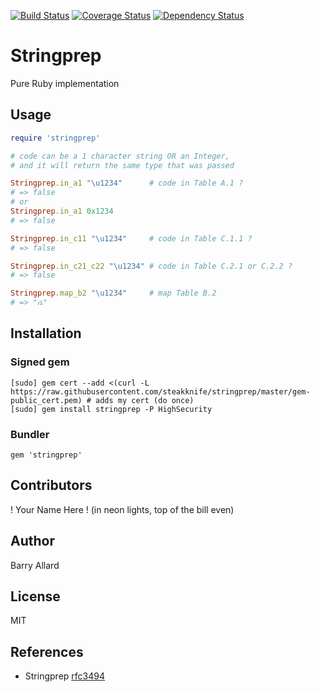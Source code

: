 [![Build Status](https://travis-ci.org/steakknife/stringprep.svg)](https://travis-ci.org/steakknife/stringprep) [![Coverage Status](https://coveralls.io/repos/steakknife/stringprep/badge.png?branch=master)](https://coveralls.io/r/steakknife/stringprep?branch=master) [![Dependency Status](https://gemnasium.com/steakknife/stringprep.svg)](https://gemnasium.com/steakknife/stringprep)

# Stringprep

Pure Ruby implementation

## Usage

```ruby
require 'stringprep'

# code can be a 1 character string OR an Integer,
# and it will return the same type that was passed

Stringprep.in_a1 "\u1234"      # code in Table A.1 ?
# => false
# or
Stringprep.in_a1 0x1234
# => false

Stringprep.in_c11 "\u1234"     # code in Table C.1.1 ?
# => false

Stringprep.in_c21_c22 "\u1234" # code in Table C.2.1 or C.2.2 ?
# => false

Stringprep.map_b2 "\u1234"     # map Table B.2
# => "ሴ"
```

## Installation

### Signed gem

    [sudo] gem cert --add <(curl -L https://raw.githubusercontent.com/steakknife/stringprep/master/gem-public_cert.pem) # adds my cert (do once)
    [sudo] gem install stringprep -P HighSecurity

### Bundler

    gem 'stringprep'

## Contributors

! Your Name Here ! (in neon lights, top of the bill even)

## Author

Barry Allard

## License

MIT

## References

- Stringprep [rfc3494](http://tools.ietf.org/html/rfc3494)
